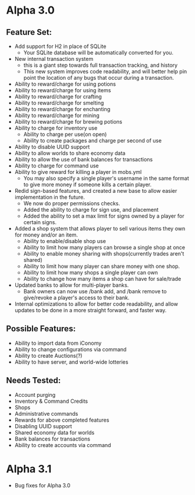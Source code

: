 Alpha 3.0
============
Feature Set:
----------

* Add support for H2 in place of SQLite
  * Your SQLite database will be automatically converted for you.
* New internal transaction system
  * this is a giant step towards full transaction tracking, and history
  * This new system improves code readability, and will better help pin point the location of any bugs that occur during a transaction.
* Ability to reward/charge for using potions
* Ability to reward/charge for using items
* Ability to reward/charge for crafting
* Ability to reward/charge for smelting
* Ability to reward/charge for enchanting
* Ability to reward/charge for mining
* Ability to reward/charge for brewing potions
* Ability to charge for inventory use
  * Ability to charge per use(on open)
  * Ability to create packages and charge per second of use
* Ability to disable UUID support
* Ability to allow worlds to share economy data
* Ability to allow the use of bank balances for transactions
* Ability to charge for command use
* Ability to give reward for killing a player in mobs.yml
  * You may also specify a single player's username in the same format to
  give more money if someone kills a certain player.
* Redid sign-based features, and created a new base to allow easier implementation in the future.
  * We now do proper permissions checks.
  * Added the ability to charge for sign use, and placement
  * Added the ability to set a max limit for signs owned by a player for certain signs.
* Added a shop system that allows player to sell various items they own for money and/or an item.
  * Ability to enable/disable shop use
  * Ability to limit how many players can browse a single shop at once
  * Ability to enable money sharing with shops(currently trades aren't shared)
  * Ability to limit how many player can share money with one shop.
  * Ability to limit how many shops a single player can own
  * Ability to change how many items a shop can have for sale/trade
* Updated banks to allow for multi-player banks.
  * Bank owners can now use /bank add, and /bank remove to give/revoke a player's access to their bank.
* Internal optimizations to allow for better code readability, and allow updates to be done in a more straight forward, and faster way.

Possible Features:
-----------------
* Ability to import data from iConomy
* Ability to change configurations via command
* Ability to create Auctions(?)
* Ability to have server, and world-wide lotteries

Needs Tested:
-------------
* Account purging
* Inventory & Command Credits
* Shops
* Administrative commands
* Rewards for above completed features
* Disabling UUID support
* Shared economy data for worlds
* Bank balances for transactions
* Ability to create accounts via command


Alpha 3.1
================

* Bug fixes for Alpha 3.0